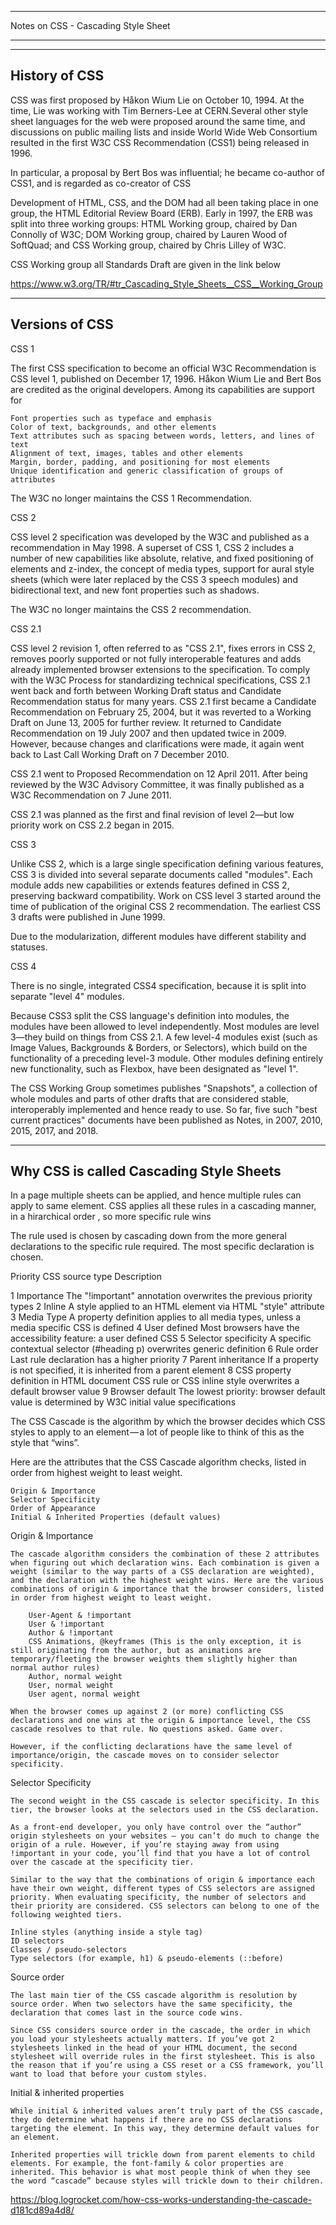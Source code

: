
**************************************************************************************
Notes on CSS - Cascading Style Sheet
**************************************************************************************

--------------------------------------------------------------------------------------
 History of CSS
--------------------------------------------------------------------------------------

CSS was first proposed by Håkon Wium Lie on October 10, 1994. At the time, Lie was working with Tim Berners-Lee at CERN.Several other style sheet languages for the web were proposed around the same time, and discussions on public mailing lists and inside World Wide Web Consortium resulted in the first W3C CSS Recommendation (CSS1) being released in 1996. 

In particular, a proposal by Bert Bos was influential; he became co-author of CSS1, and is regarded as co-creator of CSS

Development of HTML, CSS, and the DOM had all been taking place in one group, the HTML Editorial Review Board (ERB). Early in 1997, the ERB was split into three working groups: HTML Working group, chaired by Dan Connolly of W3C; DOM Working group, chaired by Lauren Wood of SoftQuad; and CSS Working group, chaired by Chris Lilley of W3C.

CSS Working group all Standards Draft are given in the link below

https://www.w3.org/TR/#tr_Cascading_Style_Sheets__CSS__Working_Group


--------------------------------------------------------------------------------------
 Versions of CSS
--------------------------------------------------------------------------------------

CSS 1

The first CSS specification to become an official W3C Recommendation is CSS level 1, published on December 17, 1996. Håkon Wium Lie and Bert Bos are credited as the original developers. Among its capabilities are support for

    Font properties such as typeface and emphasis
    Color of text, backgrounds, and other elements
    Text attributes such as spacing between words, letters, and lines of text
    Alignment of text, images, tables and other elements
    Margin, border, padding, and positioning for most elements
    Unique identification and generic classification of groups of attributes

The W3C no longer maintains the CSS 1 Recommendation.


CSS 2

CSS level 2 specification was developed by the W3C and published as a recommendation in May 1998. A superset of CSS 1, CSS 2 includes a number of new capabilities like absolute, relative, and fixed positioning of elements and z-index, the concept of media types, support for aural style sheets (which were later replaced by the CSS 3 speech modules) and bidirectional text, and new font properties such as shadows.

The W3C no longer maintains the CSS 2 recommendation.


CSS 2.1

CSS level 2 revision 1, often referred to as "CSS 2.1", fixes errors in CSS 2, removes poorly supported or not fully interoperable features and adds already implemented browser extensions to the specification. To comply with the W3C Process for standardizing technical specifications, CSS 2.1 went back and forth between Working Draft status and Candidate Recommendation status for many years. CSS 2.1 first became a Candidate Recommendation on February 25, 2004, but it was reverted to a Working Draft on June 13, 2005 for further review. It returned to Candidate Recommendation on 19 July 2007 and then updated twice in 2009. However, because changes and clarifications were made, it again went back to Last Call Working Draft on 7 December 2010.

CSS 2.1 went to Proposed Recommendation on 12 April 2011. After being reviewed by the W3C Advisory Committee, it was finally published as a W3C Recommendation on 7 June 2011.

CSS 2.1 was planned as the first and final revision of level 2—but low priority work on CSS 2.2 began in 2015.


CSS 3

Unlike CSS 2, which is a large single specification defining various features, CSS 3 is divided into several separate documents called "modules". Each module adds new capabilities or extends features defined in CSS 2, preserving backward compatibility. Work on CSS level 3 started around the time of publication of the original CSS 2 recommendation. The earliest CSS 3 drafts were published in June 1999.

Due to the modularization, different modules have different stability and statuses.


CSS 4

There is no single, integrated CSS4 specification, because it is split into separate "level 4" modules.

Because CSS3 split the CSS language's definition into modules, the modules have been allowed to level independently. Most modules are level 3—they build on things from CSS 2.1. A few level-4 modules exist (such as Image Values, Backgrounds & Borders, or Selectors), which build on the functionality of a preceding level-3 module. Other modules defining entirely new functionality, such as Flexbox, have been designated as "level 1".

The CSS Working Group sometimes publishes "Snapshots", a collection of whole modules and parts of other drafts that are considered stable, interoperably implemented and hence ready to use. So far, five such "best current practices" documents have been published as Notes, in 2007, 2010, 2015, 2017, and 2018.

--------------------------------------------------------------------------------------
 Why CSS is called Cascading Style Sheets
--------------------------------------------------------------------------------------

In a page multiple sheets can be applied, and hence multiple rules can apply to same element. CSS applies all these rules in a cascading manner, in a hirarchical order , so more specific rule wins

The rule used is chosen by cascading down from the more general declarations to the specific rule required. The most specific declaration is chosen.

Priority	                CSS source type	Description

1	Importance	            The "!important" annotation overwrites the previous priority types
2	Inline	                A style applied to an HTML element via HTML "style" attribute
3	Media Type	            A property definition applies to all media types, unless a media specific CSS is defined
4	User defined	        Most browsers have the accessibility feature: a user defined CSS
5	Selector specificity	A specific contextual selector (#heading p) overwrites generic definition
6	Rule order	            Last rule declaration has a higher priority
7	Parent inheritance	    If a property is not specified, it is inherited from a parent element
8	CSS property definition in HTML document	CSS rule or CSS inline style overwrites a default browser value
9	Browser default	The lowest priority: browser default value is determined by W3C initial value specifications


The CSS Cascade is the algorithm by which the browser decides which CSS styles to apply to an element — a lot of people like to think of this as the style that “wins”.

Here are the attributes that the CSS Cascade algorithm checks, listed in order from highest weight to least weight.

    Origin & Importance
    Selector Specificity
    Order of Appearance
    Initial & Inherited Properties (default values)

Origin & Importance

    The cascade algorithm considers the combination of these 2 attributes when figuring out which declaration wins. Each combination is given a weight (similar to the way parts of a CSS declaration are weighted), and the declaration with the highest weight wins. Here are the various combinations of origin & importance that the browser considers, listed in order from highest weight to least weight.

        User-Agent & !important
        User & !important
        Author & !important
        CSS Animations, @keyframes (This is the only exception, it is still originating from the author, but as animations are temporary/fleeting the browser weights them slightly higher than normal author rules)
        Author, normal weight
        User, normal weight
        User agent, normal weight

    When the browser comes up against 2 (or more) conflicting CSS declarations and one wins at the origin & importance level, the CSS cascade resolves to that rule. No questions asked. Game over.

    However, if the conflicting declarations have the same level of importance/origin, the cascade moves on to consider selector specificity.

Selector Specificity

    The second weight in the CSS cascade is selector specificity. In this tier, the browser looks at the selectors used in the CSS declaration.

    As a front-end developer, you only have control over the “author” origin stylesheets on your websites — you can’t do much to change the origin of a rule. However, if you’re staying away from using !important in your code, you’ll find that you have a lot of control over the cascade at the specificity tier.

    Similar to the way that the combinations of origin & importance each have their own weight, different types of CSS selectors are assigned priority. When evaluating specificity, the number of selectors and their priority are considered. CSS selectors can belong to one of the following weighted tiers.

    Inline styles (anything inside a style tag)
    ID selectors
    Classes / pseudo-selectors
    Type selectors (for example, h1) & pseudo-elements (::before)

Source order

    The last main tier of the CSS cascade algorithm is resolution by source order. When two selectors have the same specificity, the declaration that comes last in the source code wins.

    Since CSS considers source order in the cascade, the order in which you load your stylesheets actually matters. If you’ve got 2 stylesheets linked in the head of your HTML document, the second stylesheet will override rules in the first stylesheet. This is also the reason that if you’re using a CSS reset or a CSS framework, you’ll want to load that before your custom styles.

Initial & inherited properties

    While initial & inherited values aren’t truly part of the CSS cascade, they do determine what happens if there are no CSS declarations targeting the element. In this way, they determine default values for an element.

    Inherited properties will trickle down from parent elements to child elements. For example, the font-family & color properties are inherited. This behavior is what most people think of when they see the word “cascade” because styles will trickle down to their children.

https://blog.logrocket.com/how-css-works-understanding-the-cascade-d181cd89a4d8/
